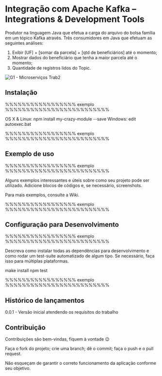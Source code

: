 # Integração com Apache Kafka –Integrations & Development Tools
Produtor na linguagem Java que efetua a carga do arquivo do bolsa família em um tópico Kafka através.
Três consumidores em Java que efetuam as seguintes análises:
1) Exibir [UF] + [somar da parcela] + [qtd de beneficiários] até o momento; 
2) Mostrar dados do beneficiário que tenha a maior parcela até o momento;
3) Quantidade de registros lidos do Topic.

![G1 - Microserviços Trab2](https://user-images.githubusercontent.com/50683744/73410249-7322f600-42e0-11ea-8bf5-475e4159a7b9.jpg)

## Instalação
%%%%%%%%%%%%%%%%% exemplo %%%%%%%%%%%%%%%%%%%%%%%%%

OS X & Linux:
npm install my-crazy-module --save
Windows:
edit autoexec.bat

%%%%%%%%%%%%%%%%% exemplo %%%%%%%%%%%%%%%%%%%%%%%%%

## Exemplo de uso

%%%%%%%%%%%%%%%%% exemplo %%%%%%%%%%%%%%%%%%%%%%%%%

Alguns exemplos interessantes e úteis sobre como seu projeto pode ser utilizado. Adicione blocos de códigos e, se necessário, screenshots.

Para mais exemplos, consulte a Wiki.

%%%%%%%%%%%%%%%%% exemplo %%%%%%%%%%%%%%%%%%%%%%%%%

## Configuração para Desenvolvimento

%%%%%%%%%%%%%%%%% exemplo %%%%%%%%%%%%%%%%%%%%%%%%%

Descreva como instalar todas as dependências para desenvolvimento e como rodar um test-suite automatizado de algum tipo. Se necessário, faça isso para múltiplas plataformas.

make install
npm test

%%%%%%%%%%%%%%%%% exemplo %%%%%%%%%%%%%%%%%%%%%%%%%

## Histórico de lançamentos
0.0.1 - Versão inicial atendendo os requisitos do trabalho

## Contribuição
Contribuições são bem-vindas, fiquem à vontade 😉

Faça o fork do projeto; crie uma branch; dê o commit; faça o push e o pull request. 

Não esqueçam de garantir o correto funcionamento da aplicação conforme seu objetivo. 
